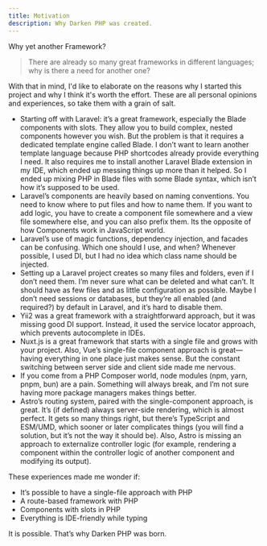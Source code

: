 ```yaml
---
title: Motivation
description: Why Darken PHP was created.
---
```


Why yet another Framework?

> There are already so many great frameworks in different languages; why is there a need for another one?

With that in mind, I'd like to elaborate on the reasons why I started this project and why I think it's worth the effort. These are all personal opinions and experiences, so take them with a grain of salt.

+ Starting off with Laravel: it’s a great framework, especially the Blade components with slots. They allow you to build complex, nested components however you wish. But the problem is that it requires a dedicated template engine called Blade. I don’t want to learn another template language because PHP shortcodes already provide everything I need. It also requires me to install another Laravel Blade extension in my IDE, which ended up messing things up more than it helped. So I ended up mixing PHP in Blade files with some Blade syntax, which isn’t how it’s supposed to be used.  
+ Laravel’s components are heavily based on naming conventions. You need to know where to put files and how to name them. If you want to add logic, you have to create a component file somewhere and a view file somewhere else, and you can also prefix them. Its the opposite of how Components work in JavaScript world.
+ Laravel’s use of magic functions, dependency injection, and facades can be confusing. Which one should I use, and when? Whenever possible, I used DI, but I had no idea which class name should be injected.
+ Setting up a Laravel project creates so many files and folders, even if I don’t need them. I’m never sure what can be deleted and what can’t. It should have as few files and as little configuration as possible. Maybe I don’t need sessions or databases, but they’re all enabled (and required?) by default in Laravel, and it’s hard to disable them.  
+ Yii2 was a great framework with a straightforward approach, but it was missing good DI support. Instead, it used the service locator approach, which prevents autocomplete in IDEs.  
+ Nuxt.js is a great framework that starts with a single file and grows with your project. Also, Vue’s single-file component approach is great—having everything in one place just makes sense. But the constant switching between server side and client side made me nervous.  
+ If you come from a PHP Composer world, node modules (npm, yarn, pnpm, bun) are a pain. Something will always break, and I’m not sure having more package managers makes things better.  
+ Astro’s routing system, paired with the single-component approach, is great. It’s (if defined) always server-side rendering, which is almost perfect. It gets so many things right, but there’s TypeScript and ESM/UMD, which sooner or later complicates things (you will find a solution, but it’s not the way it should be). Also, Astro is missing an approach to externalize controller logic (for example, rendering a component within the controller logic of another component and modifying its output).

These experiences made me wonder if:

+ It’s possible to have a single-file approach with PHP  
+ A route-based framework with PHP  
+ Components with slots in PHP  
+ Everything is IDE-friendly while typing  

It is possible. That’s why Darken PHP was born.